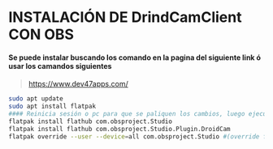 # INSTALACIÓN DE DrindCamClient CON OBS
#### Se puede instalar buscando los comando en la pagina del siguiente link ó usar los camandos siguientes
> https://www.dev47apps.com/
```bash
sudo apt update
sudo apt install flatpak
#### Reinicia sesión o pc para que se paliquen los cambios, luego ejecutar los siguinetes comandos
flatpak install flathub com.obsproject.Studio
flatpak install flathub com.obsproject.Studio.Plugin.DroidCam
flatpak override --user --device=all com.obsproject.Studio #(override for v4l2loopback access, see below)
```
